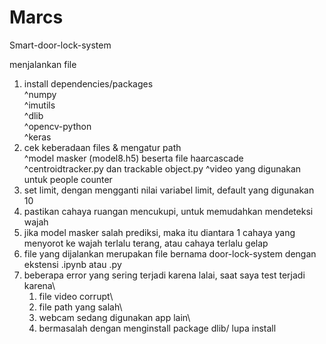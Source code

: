 # Marcs
Smart-door-lock-system

menjalankan file

1. install dependencies/packages\
    ^numpy\
    ^imutils\
    ^dlib\
    ^opencv-python\
    ^keras
2. cek keberadaan files & mengatur path\
    ^model masker (model8.h5) beserta file haarcascade\
    ^centroidtracker.py dan trackable object.py
    ^video yang digunakan untuk people counter
3. set limit, dengan mengganti nilai variabel limit, default yang digunakan 10
4. pastikan cahaya ruangan mencukupi, untuk memudahkan mendeteksi wajah
5. jika model masker salah prediksi, maka itu diantara 1 cahaya yang menyorot ke wajah terlalu terang, atau cahaya terlalu gelap
6. file yang dijalankan merupakan file bernama door-lock-system dengan ekstensi .ipynb atau .py
7. beberapa error yang sering terjadi karena lalai, saat saya test terjadi karena\
    1. file video corrupt\
    2. file path yang salah\
    3. webcam sedang digunakan app lain\
    4. bermasalah dengan menginstall package dlib/ lupa install
